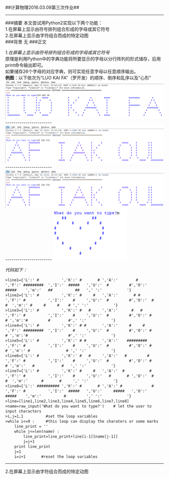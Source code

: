 ##计算物理2016.03.09第三次作业##

-----------------
###摘要
本文尝试用Python2实现以下两个功能：<br/>
1.在屏幕上显示由符号排列组合形成的字母或其它符号<br/>
2.在屏幕上显示由字符组合而成的特定动图<br/>
###背景
无
###正文

*1.在屏幕上显示由符号排列组合形成的字母或其它符号*<br/>
    原理是利用Python中的字典功能将所要显示的字母以分行阵列的形式储存，后用print命令输出即可。<br/>
    如果储存26个字母的对应字典，则可实现任意字母以任意顺序输出。<br/>
    **例图**：以下依次为“LUO KAI FA”（罗开发）的顺序、倒序和乱序以及“心形”<br/>
    ![正序](https://raw.githubusercontent.com/luokaifa-whu/computationalphysics_N2014301580293/master/%E6%AD%A3%E5%BA%8F.png)<br/>
    -----------------------
    ![逆序](https://raw.githubusercontent.com/luokaifa-whu/computationalphysics_N2014301580293/master/%E9%80%86%E5%BA%8F.png)<br/>
    -----------------------
    ![乱序](https://raw.githubusercontent.com/luokaifa-whu/computationalphysics_N2014301580293/master/%E9%80%86%E5%BA%8F.png)
    -----------------------
    ![心形](https://raw.githubusercontent.com/luokaifa-whu/computationalphysics_N2014301580293/master/%E5%BF%83%E5%BD%A2.png)<br/>
    
*代码如下：*

    >line1={'L':' #          ','K':' #       # ','A':'        #        ','F':' #########  ','I':'  #####   ','U':'  #         #','O':'    #####    ','m':'   ##          ##   ',' ':'           '}
    >line2={'L':' #          ','K':' #     #   ','A':'       # #       ','F':' #          ','I':'    #     ','U':'  #         #','O':'  #       #  ','m':' #     #     #    # ',' ':'           '}
    >line3={'L':' #          ','K':' #   #     ','A':'      #   #      ','F':' #          ','I':'    #     ','U':'  #         #','O':' #         # ','m':'#         #        #',' ':'           '}
    >line4={'L':' #          ','K':' # #       ','A':'     #     #     ','F':' #########  ','I':'    #     ','U':'  #         #','O':' #         # ','m':'#                  #',' ':'           '}
    >line5={'L':' #          ','K':' # #       ','A':'    #########    ','F':' #          ','I':'    #     ','U':'  #         #','O':' #         # ','m':' #                # ',' ':'           '}
    >line6={'L':' #          ','K':' #   #     ','A':'   #         #   ','F':' #          ','I':'    #     ','U':'  #         #','O':' #         # ','m':'   #            #   ',' ':'           '}
    >line7={'L':' #          ','K':' #     #   ','A':'  #           #  ','F':' #          ','I':'    #     ','U':'   #       # ','O':'  #       #  ','m':'      #       #     ',' ':'           '}
    >line8={'L':' ########## ','K':' #       # ','A':' #             # ','F':' #          ','I':'  #####   ','U':'     #####   ','O':'    #####    ','m':'          #         ',' ':'           '}
    >line=[line1,line2,line3,line4,line5,line6,line7,line8]
    >name=raw_input('What do you want to type?')    # let the user to input characters
    >i,j=1,1          #set the loop variables
    >while i<=9 :     #this loop can display the charaters or some marks
        line_print = ''
        while j<=len(name) :
            line_print=line_print+line[i-1][name[j-1]]
            j=j+1
        print line_print
        j=1          
        i=i+1       #reset the loop variables
    
------------------------------
2.在屏幕上显示由字符组合而成的特定动图
